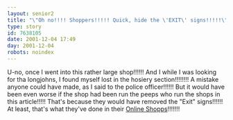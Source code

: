 ```yaml
---
layout: senior2
title: "\"Oh no!!!! Shoppers!!!!! Quick, hide the \'EXIT\' signs!!!!!\""
type: story
id: 7638105
date: 2001-12-04 17:49
day: 2001-12-04
robots: noindex
---
```

U-no, once I went into this rather large shop!!!!!! And I while I was looking for tha longjohns, I found myself lost in the hosiery section!!!!!!!! A mistake anyone could have made, as I said to the police officer!!!!!! But it would have been even worse if the shop had been run the peeps who run the shops in this article!!!!! That's because they would have removed the "Exit" signs!!!!!! At least, that's what they've done in their <a href="http://media.guardian.co.uk/newmedia/story/0,7496,609623,00.html">Online Shopps</a>!!!!!!!
